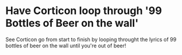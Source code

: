 # Have Corticon loop through '99 Bottles of Beer on the wall'

See Corticon go from start to finish by looping throught the lyrics of 99 bottles of beer on the wall until you're out of beer!

